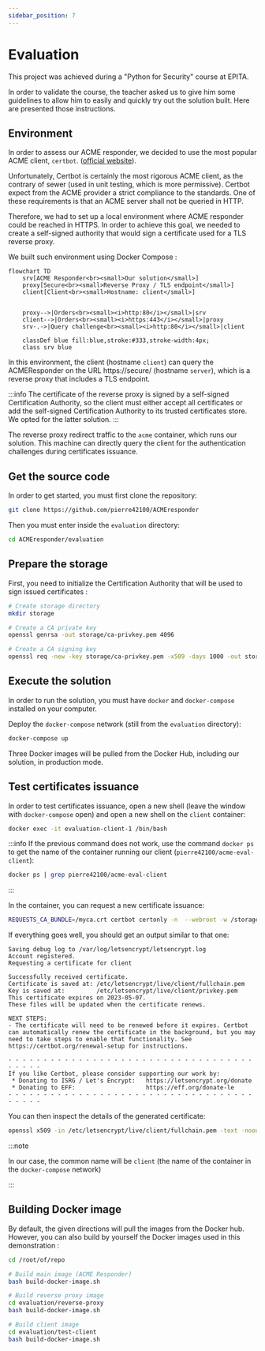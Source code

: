 ```yaml
---
sidebar_position: 7
---
```


# Evaluation
This project was achieved during a "Python for Security" course at EPITA.

In order to validate the course, the teacher asked us to give him some guidelines to allow him to easily and quickly try out the solution built. Here are presented those instructions.

## Environment
In order to assess our ACME responder, we decided to use the most popular ACME client, `certbot`. ([official website](https://certbot.eff.org/)).

Unfortunately, Certbot is certainly the most rigorous ACME client, as the contrary of sewer (used in unit testing, which is more permissive). Certbot expect from the ACME provider a strict compliance to the standards. One of these requirements is that an ACME server shall not be queried in HTTP. 

Therefore, we had to set up a local environment where ACME responder could be reached in HTTPS. In order to achieve this goal, we needed to create a self-signed authority that would sign a certificate used for a TLS reverse proxy.

We built such environment using Docker Compose :

```mermaid
flowchart TD
    srv[ACME Responder<br><small>Our solution</small>]
    proxy[Secure<br><small>Reverse Proxy / TLS endpoint</small>]
    client[Client<br><small>Hostname: client</small>]

    
    proxy-->|Orders<br><small><i>http:80</i></small>|srv
    client-->|Orders<br><small><i>https:443</i></small>|proxy
    srv-.->|Query challenge<br><small><i>http:80</i></small>|client

    classDef blue fill:blue,stroke:#333,stroke-width:4px;
    class srv blue
```

In this environment, the client (hostname `client`) can query the ACMEResponder on the URL https://secure/ (hostname `server`), which is a reverse proxy that includes a TLS endpoint.

:::info
The certificate of the reverse proxy is signed by a self-signed Certification Authority, so the client must either accept all certificates or add the self-signed Certification Authority to its trusted certificates store. We opted for the latter solution.
:::

The reverse proxy redirect traffic to the `acme` container, which runs our solution. This machine can directly query the client for the authentication challenges during certificates issuance.


## Get the source code
In order to get started, you must first clone the repository:

```bash
git clone https://github.com/pierre42100/ACMEresponder
```

Then you must enter inside the `evaluation` directory:

```bash
cd ACMEresponder/evaluation
```

## Prepare the storage
First, you need to initialize the Certification Authority that will be used to sign issued certificates :

```bash
# Create storage directory
mkdir storage

# Create a CA private key
openssl genrsa -out storage/ca-privkey.pem 4096

# Create a CA signing key
openssl req -new -key storage/ca-privkey.pem -x509 -days 1000 -out storage/ca-pubkey.pem -subj "/C=FR/ST=Loire/L=StEtienne/O=Global Security/OU=IT Department/CN=example.com"
```


## Execute the solution
In order to run the solution, you must have `docker` and `docker-compose` installed on your computer.

Deploy the `docker-compose` network (still from the `evaluation` directory):

```bash
docker-compose up
```

Three Docker images will be pulled from the Docker Hub, including our solution, in production mode.


## Test certificates issuance
In order to test certificates issuance, open a new shell (leave the window with `docker-compose` open) and open a new shell on the `client` container:

```bash
docker exec -it evaluation-client-1 /bin/bash
```

:::info
If the previous command does not work, use the command `docker ps` to get the name of the container running our client (`pierre42100/acme-eval-client`):

```bash
docker ps | grep pierre42100/acme-eval-client
```
:::

In the container, you can request a new certificate issuance:

```bash
REQUESTS_CA_BUNDLE=/myca.crt certbot certonly -n  --webroot -w /storage -d client --server https://secure/directory --agree-tos --email mymail@corp.com
```

If everything goes well, you should get an output similar to that one:

```
Saving debug log to /var/log/letsencrypt/letsencrypt.log
Account registered.
Requesting a certificate for client

Successfully received certificate.
Certificate is saved at: /etc/letsencrypt/live/client/fullchain.pem
Key is saved at:         /etc/letsencrypt/live/client/privkey.pem
This certificate expires on 2023-05-07.
These files will be updated when the certificate renews.

NEXT STEPS:
- The certificate will need to be renewed before it expires. Certbot can automatically renew the certificate in the background, but you may need to take steps to enable that functionality. See https://certbot.org/renewal-setup for instructions.

- - - - - - - - - - - - - - - - - - - - - - - - - - - - - - - - - - - - - - - -
If you like Certbot, please consider supporting our work by:
 * Donating to ISRG / Let's Encrypt:   https://letsencrypt.org/donate
 * Donating to EFF:                    https://eff.org/donate-le
- - - - - - - - - - - - - - - - - - - - - - - - - - - - - - - - - - - - - - - -
```

You can then inspect the details of the generated certificate:

```bash
openssl x509 -in /etc/letsencrypt/live/client/fullchain.pem -text -noout
```


:::note

In our case, the common name will be `client` (the name of the container in the `docker-compose` network)

:::

## Building Docker image
By default, the given directions will pull the images from the Docker hub. However, you can also build by yourself the Docker images used in this demonstration :

```bash
cd /root/of/repo

# Build main image (ACME Responder)
bash build-docker-image.sh

# Build reverse proxy image
cd evaluation/reverse-proxy
bash build-docker-image.sh

# Build client image
cd evaluation/test-client
bash build-docker-image.sh
```